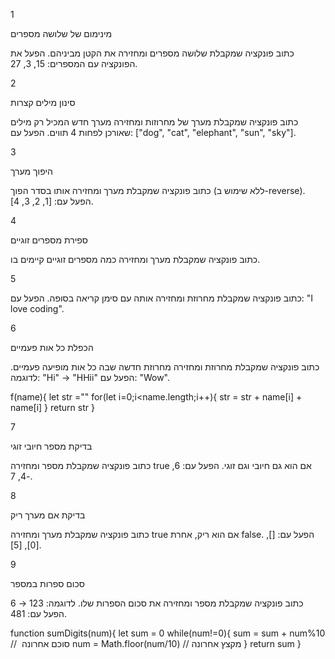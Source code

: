 1

מינימום של שלושה מספרים

כתוב פונקציה שמקבלת שלושה מספרים ומחזירה את הקטן מביניהם.
הפעל את הפונקציה עם המספרים: 15, 3, 27.

2

סינון מילים קצרות

כתוב פונקציה שמקבלת מערך של מחרוזות ומחזירה מערך חדש המכיל רק מילים שאורכן לפחות 4 תווים.
הפעל עם: ["dog", "cat", "elephant", "sun", "sky"].

3

היפוך מערך

כתוב פונקציה שמקבלת מערך ומחזירה אותו בסדר הפוך (ללא שימוש ב-reverse).
הפעל עם: [1, 2, 3, 4].

4

ספירת מספרים זוגיים

כתוב פונקציה שמקבלת מערך ומחזירה כמה מספרים זוגיים קיימים בו.

5

כתוב פונקציה שמקבלת מחרוזת ומחזירה אותה עם סימן קריאה בסופה.
הפעל עם: "I love coding".

6

הכפלת כל אות פעמיים

כתוב פונקציה שמקבלת מחרוזת ומחזירה מחרוזת חדשה שבה כל אות מופיעה פעמיים.
לדוגמה: "Hi" → "HHii"
הפעל עם: "Wow".

f(name){
   let str =""
   for(let i=0;i<name.length;i++){
    str = str + name[i] + name[i]
   }
   return str 
}

7

בדיקת מספר חיובי זוגי

כתוב פונקציה שמקבלת מספר ומחזירה true אם הוא גם חיובי וגם זוגי.
הפעל עם: 6, -4, 7.

8

בדיקת אם מערך ריק

כתוב פונקציה שמקבלת מערך ומחזירה true אם הוא ריק, אחרת false.
הפעל עם: [], [0], [5].

9

סכום ספרות במספר

כתוב פונקציה שמקבלת מספר ומחזירה את סכום הספרות שלו.
לדוגמה: 123 → 6
הפעל עם: 481.


function sumDigits(num){
    let sum = 0 
    while(num!=0){
        sum = sum + num%10  //  סוכם אחרונה
        num = Math.floor(num/10) // מקצץ אחרונה
    }
    return sum 
}

